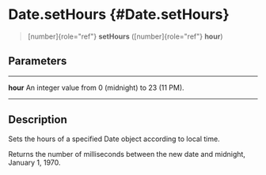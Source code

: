 Date.setHours {#Date.setHours}
=============

> [number]{role="ref"} **setHours** ([number]{role="ref"} **hour**)

Parameters
----------

  ---------- ---------------------------------------------------
  **hour**   An integer value from 0 (midnight) to 23 (11 PM).
  ---------- ---------------------------------------------------

Description
-----------

Sets the hours of a specified Date object according to local time.

Returns the number of milliseconds between the new date and midnight,
January 1, 1970.
